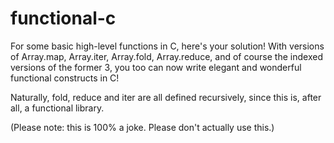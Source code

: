 # functional-c

For some basic high-level functions in C, here's your solution!  With versions
of Array.map, Array.iter, Array.fold, Array.reduce, and of course the indexed
versions of the former 3, you too can now write elegant and wonderful functional
constructs in C!

Naturally, fold, reduce and iter are all defined recursively, since this is,
after all, a functional library.

(Please note: this is 100% a joke.  Please don't actually use this.)
